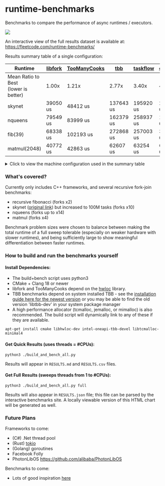 # runtime-benchmarks
Benchmarks to compare the performance of async runtimes / executors.

[<img src="https://fleetcode.com/runtime-benchmarks/splash.png?">](https://fleetcode.com/runtime-benchmarks/)

An interactive view of the full results dataset is available at: https://fleetcode.com/runtime-benchmarks/

Results summary table of a single configuration:

| Runtime | [libfork](https://github.com/ConorWilliams/libfork) | [TooManyCooks](https://github.com/tzcnt/TooManyCooks) | [tbb](https://www.intel.com/content/www/us/en/developer/tools/oneapi/onetbb.html) | [taskflow](https://github.com/taskflow/taskflow) | [cppcoro](https://github.com/andreasbuhr/cppcoro) | [coros](https://github.com/mtmucha/coros) | [concurrencpp](https://github.com/David-Haim/concurrencpp) | [HPX](https://github.com/STEllAR-GROUP/hpx) | [libcoro](https://github.com/jbaldwin/libcoro) |
| --- | --- | --- | --- | --- | --- | --- | --- | --- | --- |
| Mean Ratio to Best<br>(lower is better) | 1.00x | 1.21x | 2.77x | 3.40x | 4.03x | 4.26x | 171.21x | 903.93x | 2163.58x |
| skynet | 39050 us | 48412 us | 137643 us | 195920 us | 283737 us | 105094 us | 12080295 us | 49761721 us | 161232827 us |
| nqueens | 79549 us | 83999 us | 162379 us | 258937 us | 187504 us | 834379 us | 8235763 us | 34641489 us | 42377788 us |
| fib(39) | 68338 us | 102193 us | 272868 us | 257003 us | 333695 us | 179554 us | 18472130 us | 130125704 us | 272088332 us |
| matmul(2048) | 40772 us | 42863 us | 62607 us | 63254 us | 65595 us | 49801 us | 68045 us | 73184 us | 456989 us |

<details>
<summary>Click to view the machine configuration used in the summary table</summary>

- Processor: EPYC 7742 64-core processor
- Worker Thread Count: 64 (no SMT)
- OS: Debian 13 Server
- Compiler: Clang 19.1.7 Release (-O3 -march=native)
- CPU boost enabled / schedutil governor
- Linked against libtcmalloc_minimal.so.4

</details>

### What's covered?
Currently only includes C++ frameworks, and several recursive fork-join benchmarks:
- recursive fibonacci (forks x2)
- skynet ([original link](https://github.com/atemerev/skynet)) but increased to 100M tasks (forks x10)
- nqueens (forks up to x14)
- matmul (forks x4)

Benchmark problem sizes were chosen to balance between making the total runtime of a full sweep tolerable (especially on weaker hardware with slower runtimes), and being sufficiently large to show meaningful differentiation between faster runtimes.

### How to build and run the benchmarks yourself

#### Install Dependencies:
- The build+bench script uses python3
- CMake + Clang 18 or newer
- libfork and TooManyCooks depend on the [hwloc](https://www.open-mpi.org/projects/hwloc/) library.
- TBB benchmarks depend on system installed TBB - see the [installation guide here for the newest version](https://www.intel.com/content/www/us/en/docs/oneapi/installation-guide-linux/2024-2/apt.html) or you may be able to find the old version 'libtbb-dev' in your system package manager
- A high performance allocator (tcmalloc, jemalloc, or mimalloc) is also recommended. The build script will dynamically link to any of these if they are available.

`apt-get install cmake libhwloc-dev intel-oneapi-tbb-devel libtcmalloc-minimal4`

#### Get Quick Results (uses threads = #CPUs):

`python3 ./build_and_bench_all.py`

Results will appear in `RESULTS.md` and `RESULTS.csv` files.

#### Get Full Results (sweeps threads from 1 to #CPUs):

`python3 ./build_and_bench_all.py full`

Results will also appear in `RESULTS.json` file; this file can be parsed by the interactive benchmarks site. A locally viewable version of this HTML chart will be generated as well.

### Future Plans

Frameworks to come:
- (C#) .Net thread pool
- (Rust) [tokio](https://github.com/tokio-rs/tokio)
- (Golang) goroutines
- Facebook Folly
- PhotonLibOS https://github.com/alibaba/PhotonLibOS

Benchmarks to come:
- Lots of good inspiration [here](https://github.com/ConorWilliams/libfork/tree/main/bench/source)

